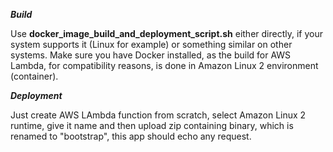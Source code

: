 ***Build***


Use **docker_image_build_and_deployment_script.sh** either directly, if your system supports it (Linux for example) or something similar on other systems.
Make sure you have Docker installed, as the build for AWS Lambda, for compatibility reasons, is done in Amazon Linux 2 environment (container).



***Deployment***


Just create AWS LAmbda function from scratch, select Amazon Linux 2 runtime, give it name and then upload zip containing binary, which is renamed to "bootstrap", this app should echo any request.
